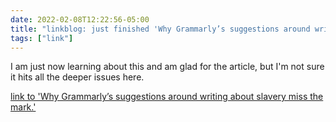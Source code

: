 ```yaml
---
date: 2022-02-08T12:22:56-05:00
title: "linkblog: just finished 'Why Grammarly’s suggestions around writing about slavery miss the mark.'"
tags: ["link"]
---
```

I am just now learning about this and am glad for the article, but I'm not sure it hits all the deeper issues here.
 
[link to 'Why Grammarly’s suggestions around writing about slavery miss the mark.'](https://slate.com/technology/2022/02/grammarly-slavery-language-suggestions.html?via=rss)
